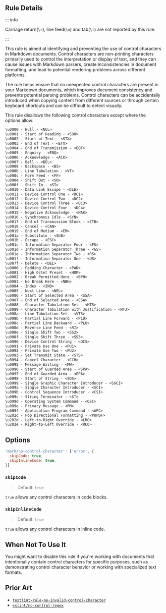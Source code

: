 <!-- markdownlint-disable-next-line no-inline-html first-line-h1 -->
<header v-html="$frontmatter.rule"></header>

## Rule Details

::: info

Carriage return(`\r`), line feed(`\n`) and tab(`\t`) are not reported by this rule.

:::

This rule is aimed at identifying and preventing the use of control characters in Markdown documents. Control characters are non-printing characters primarily used to control the interpretation or display of text, and they can cause issues with Markdown parsers, create inconsistencies in document formatting, and lead to potential rendering problems across different platforms.

The rule helps ensure that no unexpected control characters are present in your Markdown documents, which improves document consistency and prevents potential parsing problems. Control characters can be accidentally introduced when copying content from different sources or through certain keyboard shortcuts and can be difficult to detect visually.

This rule disallows the following control characters except where the options allow:

```txt
\u0000 - Null - <NUL>
\u0001 - Start of Heading - <SOH>
\u0002 - Start of Text - <STX>
\u0003 - End of Text - <ETX>
\u0004 - End of Transmission - <EOT>
\u0005 - Enquiry - <ENQ>
\u0006 - Acknowledge - <ACK>
\u0007 - Bell - <BEL>
\u0008 - Backspace - <BS>
\u000b - Line Tabulation - <VT>
\u000c - Form Feed - <FF>
\u000e - Shift Out - <SO>
\u000f - Shift In - <SI>
\u0010 - Data Link Escape - <DLE>
\u0011 - Device Control One - <DC1>
\u0012 - Device Control Two - <DC2>
\u0013 - Device Control Three - <DC3>
\u0014 - Device Control Four - <DC4>
\u0015 - Negative Acknowledge - <NAK>
\u0016 - Synchronous Idle - <SYN>
\u0017 - End of Transmission Block - <ETB>
\u0018 - Cancel - <CAN>
\u0019 - End of Medium - <EM>
\u001a - Substitute - <SUB>
\u001b - Escape - <ESC>
\u001c - Information Separator Four - <FS>
\u001d - Information Separator Three - <GS>
\u001e - Information Separator Two - <RS>
\u001f - Information Separator One - <US>
\u007f - Delete - <DEL>
\u0080 - Padding Character - <PAD>
\u0081 - High Octet Preset - <HOP>
\u0082 - Break Permitted Here - <BPH>
\u0083 - No Break Here - <NBH>
\u0084 - Index - <IND>
\u0085 - Next Line - <NEL>
\u0086 - Start of Selected Area - <SSA>
\u0087 - End of Selected Area - <ESA>
\u0088 - Character Tabulation Set - <HTS>
\u0089 - Character Tabulation with Justification - <HTJ>
\u008a - Line Tabulation Set - <VTS>
\u008b - Partial Line Forward - <PLD>
\u008c - Partial Line Backward - <PLU>
\u008d - Reverse Line Feed - <RI>
\u008e - Single Shift Two - <SS2>
\u008f - Single Shift Three - <SS3>
\u0090 - Device Control String - <DCS>
\u0091 - Private Use One - <PU1>
\u0092 - Private Use Two - <PU2>
\u0093 - Set Transmit State - <STS>
\u0094 - Cancel Character - <CCH>
\u0095 - Message Waiting - <MW>
\u0096 - Start of Guarded Area - <SPA>
\u0097 - End of Guarded Area - <EPA>
\u0098 - Start of String - <SOS>
\u0099 - Single Graphic Character Introducer - <SGCI>
\u009a - Single Character Introducer - <SCI>
\u009b - Control Sequence Introducer - <CSI>
\u009c - String Terminator - <ST>
\u009d - Operating System Command - <OSC>
\u009e - Privacy Message - <PM>
\u009f - Application Program Command - <APC>
\u202c - Pop Directional Formatting - <POPDF>
\u202d - Left-to-Right Override - <LRO>
\u202e - Right-to-Left Override - <RLO>
```

## Options

```js
'mark/no-control-character': ['error', {
  skipCode: true,
  skipInlineCode: true,
}]
```

### `skipCode`

> Default: `true`

`true` allows any control characters in code blocks.

### `skipInlineCode`

> Default: `true`

`true` allows any control characters in inline code.

## When Not To Use It

You might want to disable this rule if you're working with documents that intentionally contain control characters for specific purposes, such as demonstrating control character behavior or working with specialized text formats.

## Prior Art

- [`textlint-rule-no-invalid-control-character`](https://github.com/textlint-rule/textlint-rule-no-invalid-control-character)
- [`eslint/no-control-regex`](https://eslint.org/docs/latest/rules/no-control-regex)
